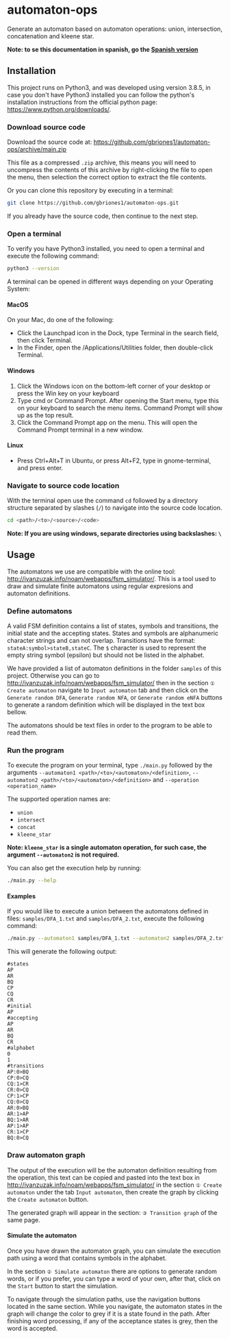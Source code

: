 # automaton-ops

Generate an automaton based on automaton operations: union, intersection, concatenation and kleene star.

**Note: to se this documentation in spanish, go the [Spanish version](README_spa.md)**

## Installation

This project runs on Python3, and was developed using version 3.8.5, in case you don't have Python3 installed you can follow the python's installation instructions from the official python page: https://www.python.org/downloads/.

### Download source code

Download the source code at: https://github.com/gbriones1/automaton-ops/archive/main.zip

This file as a compressed `.zip` archive, this means you will need to uncompress the contents of this archive by right-clicking the file to open the menu, then selection the correct option to extract the file contents.

Or you can clone this repository by executing in a terminal:

```bash
git clone https://github.com/gbriones1/automaton-ops.git
```

If you already have the source code, then continue to the next step.

### Open a terminal

To verify you have Python3 installed, you need to open a terminal and execute the following command:

```bash
python3 --version
```

A terminal can be opened in different ways depending on your Operating System:

#### MacOS

On your Mac, do one of the following:

 * Click the Launchpad icon in the Dock, type Terminal in the search field, then click Terminal.
 * In the Finder, open the /Applications/Utilities folder, then double-click Terminal.

#### Windows

 1. Click the Windows icon on the bottom-left corner of your desktop or press the Win key on your keyboard
 2. Type cmd or Command Prompt. After opening the Start menu, type this on your keyboard to search the menu items. Command Prompt will show up as the top result.
 3. Click the Command Prompt app on the menu. This will open the Command Prompt terminal in a new window.

#### Linux

 * Press Ctrl+Alt+T in Ubuntu, or press Alt+F2, type in gnome-terminal, and press enter.

### Navigate to source code location

With the terminal open use the command `cd` followed by a directory structure separated by slashes (`/`) to navigate into the source code location.

```bash
cd <path>/<to>/<source>/<code>
```

**Note: If you are using windows, separate directories using backslashes: `\`**

## Usage

The automatons we use are compatible with the online tool: http://ivanzuzak.info/noam/webapps/fsm_simulator/. This is a tool used to draw and simulate finite automatons using regular expresions and automaton definitions.

### Define automatons

A valid FSM definition contains a list of states, symbols and transitions, the initial state and the accepting states. States and symbols are alphanumeric character strings and can not overlap. Transitions have the format: `stateA:symbol>stateB,stateC`. The `$` character is used to represent the empty string symbol (epsilon) but should not be listed in the alphabet.

We have provided a list of automaton definitions in the folder `samples` of this project. Otherwise you can go to http://ivanzuzak.info/noam/webapps/fsm_simulator/ then in the section `① Create automaton` navigate to `Input automaton` tab and then click on the `Generate random DFA`, `Generate random NFA`, or `Generate random eNFA` buttons to generate a random definition which will be displayed in the text box bellow.

The automatons should be text files in order to the program to be able to read them.

### Run the program

To execute the program on your terminal, type `./main.py` followed by the arguments `--automaton1 <path>/<to>/<automaton>/<definition>`, `--automaton2 <path>/<to>/<automaton>/<definition>` and `--operation <operation_name>`

The supported operation names are:

 * `union`
 * `intersect`
 * `concat`
 * `kleene_star`

**Note: `kleene_star` is a single automaton operation, for such case, the argument `--automaton2` is not required.**

You can also get the execution help by running:

```bash
./main.py --help
```

#### Examples

If you would like to execute a union between the automatons defined in files: `samples/DFA_1.txt` and `samples/DFA_2.txt`, execute the following command:

```bash
./main.py --automaton1 samples/DFA_1.txt --automaton2 samples/DFA_2.txt --operation union
```

This will generate the following output:

```
#states
AP
AR
BQ
CP
CQ
CR
#initial
AP
#accepting
AP
AR
BQ
CR
#alphabet
0
1
#transitions
AP:0>BQ
CP:0>CQ
CQ:1>CR
CR:0>CQ
CP:1>CP
CQ:0>CQ
AR:0>BQ
AR:1>AP
BQ:1>AR
AP:1>AP
CR:1>CP
BQ:0>CQ
```

### Draw automaton graph

The output of the execution will be the automaton definition resulting from the operation, this text can be copied and pasted into the text box in http://ivanzuzak.info/noam/webapps/fsm_simulator/ in the section `① Create automaton` under the tab `Input automaton`, then create the graph by clicking the `Create automaton` button.

The generated graph will appear in the section: `③ Transition graph` of the same page.

#### Simulate the automaton

Once you have drawn the automaton graph, you can simulate the execution path using a word that contains symbols in the alphabet.

In the section `② Simulate automaton` there are options to generate random words, or if you prefer, you can type a word of your own, after that, click on the `Start` button to start the simulation.

To navigate through the simulation paths, use the navigation buttons located in the same section. While you navigate, the automaton states in the graph will change the color to grey if it is a state found in the path. After finishing word processing, if any of the acceptance states is grey, then the word is accepted.